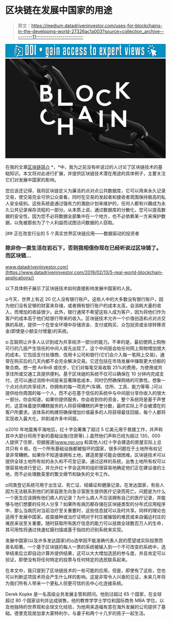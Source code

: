 # 区块链在发展中国家的用途

> 原文：<https://medium.datadriveninvestor.com/uses-for-blockchains-in-the-developing-world-27326ac1a003?source=collection_archive---------11----------------------->

[![](img/c5c4c755ad715d894981d4998666bb91.png)](http://www.track.datadriveninvestor.com/1B9E)![](img/01ba752e1e8169d2a9cfe508224da5bd.png)

在我的文章[区块链简介](https://medium.com/@derekkopke/an-intro-to-blockchain-5ce66cfc57d5) *，*中，我为之前没有听说过的人讨论了区块链技术的基础知识。本文将对此进行扩展，并提供区块链技术潜在用途的具体例子，主要关注它们对发展中国家的影响。

您应该还记得，我将区块链定义为廉洁的点对点公共数据库，它可以用来永久记录交易，使交易完全可供公众查看，同时在交易的发起者和接收者周围保持极高的私人安全级别。这些系统是通过强有力的激励计划来维护的，任何人都有兴趣成为永久公共记录保存流程的一部分。从本质上说，通过数据库的分散化，您可以提高数据的安全性，因为您不必将数据全部集中在一个地方，也不必依赖某一方来保护数据，以免被那些为了个人利益而试图访问数据的人窃取。

[](https://www.datadriveninvestor.com/2019/02/13/5-real-world-blockchain-applications/) [## 正在改变行业的 5 个真实世界区块链应用——数据驱动的投资者

### 除非你一直生活在岩石下，否则我相信你现在已经听说过区块链了。而区块链…

www.datadriveninvestor.com](https://www.datadriveninvestor.com/2019/02/13/5-real-world-blockchain-applications/) 

以下具体例子展示了区块链技术如何直接影响发展中国家的人民。

ѻ今天，世界上有近 20 亿人没有银行账户。这些人中的大多数没有银行账户，因为他们没有足够的财富来存储，或者拥有银行账户的成本太高，会消耗大量的收入，而增加的收益很少。此外，银行通常不希望这些人成为客户，因为将他们作为客户的成本高于他们给银行带来的收入。区块链技术允许一个价值创造和点对点交换的系统，提供一个在安全环境中存储资金、支付或购买、众包投资或全球转移资金(即使是小额支付增量)的系统。

ѻ:互联网让许多人认识到成为共享经济一部分的能力。不幸的是，最初使网上购物可行的几层产生信任的中间人首先出现了。这个中间层会给任何网上购物增加很大的成本。它包括支付处理商、信用卡公司和银行(它们会介入每一笔网上交易)，通常在购买后的几天内都不会完全解决交易。它还包括在市场发展中赚取更大份额的聚合商。想一想 AirBnB 或优步，它们对每笔交易收取 25%的费用，为使用或共享住所或交通工具提供便利。基于区块链的系统不仅可以确保在 10 分钟内完成支付，还可以通过消除中间层来显著降低成本，同时仍然确保网络的可靠性。想象一个点对点的共享经济，你拥有的每一项资产(车辆、住所、工具、能力等等..)可以提供给你周围的每一个人，而不必在基于信任的系统中与中间层分享你收入的很大一部分。你会知道，如果你提供服务，你会收到你的资金，整个系统将是基于声誉的，这意味着提供糟糕服务的人将获得糟糕的声誉分数，最终实际上不会被潜在的客户所要求。该体系的构建将确保增加价值最多的人将获得最佳回报，每个人都将实现收入最大化，并削减许多中间层。

ѻ2010 年地震夷平海地后，红十字会筹集了超过 5 亿美元用于救援工作，并声称其中大部分将用于新的基础设施(住房等)..).虽然他们声称已经为超过 130，000 人提供了住房，但据报道(www.npr.org 和其他人)红十字会建造的房屋实际上总共只有 6 栋。在一个所有基础设施都被毁坏的国家，很多问题在于土地所有权记录非常糟糕。如果你不知道谁拥有土地，建造房屋可能会很困难。区块链技术可以提供全球土地所有权的永久和不可变记录。通过这样的系统，出售土地所有权可以很容易地进行登记，并允许红十字会这样的组织很容易地确定他们正在建设谁的土地，而不必处理数英里的繁文缛节和缺失的文书工作。

ѻ同类登记系统可用于出生证、死亡证、结婚证和健康记录。在发达国家，有些人因为无法联系到他们的家庭医生向急诊室医生提供医疗记录而死亡。问题是为什么一个医生应该拥有他们病人的记录？为什么病人不应该拥有自己的医疗记录，并能够与他们想要的任何人分享？如果所有病历都存储在区块链类型的分布式应用程序中，那么当病历对当前治疗至关重要时，这些信息就可以及时共享。同样的理论也适用于发展中国家。疫苗接种或治疗证明对于村庄被摧毁的难民或来自偏远村庄的难民来说至关重要。随时获取所有医疗信息的能力可以拯救全球数百万人的生命，其可用性将通过快速虹膜扫描或基于指纹的识别系统来实现。

发展中国家(以及许多发达国家)的ѻ选举因不能准确代表人民的愿望或实际投票而臭名昭著。一个基于区块链的每人一票的系统被输入到一个不可改变的系统中，选举结束后立即自动计算并提供结果，这可以大大增加选民的参与度，并且肯定可以验证，即使没有将任何特定的投票与任何特定的选民联系起来。

在本文中，我只提到了区块链技术的一些可能的应用，但是，即使有了这些，您也可以判断这项技术将会产生什么样的影响。这是非常令人兴奋的见证，未来几年将为我们所有人带来一个更私人但更可信的去中心化连接系统。

Derek Kopke 是一名高级业务发展主管和顾问。他到过超过 65 个国家，在全球超过 80 个国家谈判并达成销售。他的教育学学士学位和国际商务 MBA 学位，以及他独特的世界观和全球文化经验，为他用来造福有意在海外发展的公司提供了基础。德里克现居加拿大蒙特利尔，与妻子和两个十几岁的孩子一起生活。